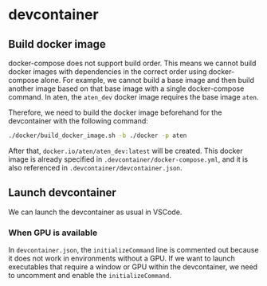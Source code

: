 # devcontainer

## Build docker image

docker-compose does not support build order. This means we cannot build docker images with
dependencies in the correct order using docker-compose alone.
For example, we cannot build a base image and then build another image based on that base image
with a single docker-compose command.
In aten, the `aten_dev` docker image requires the base image `aten`.

Therefore, we need to build the docker image beforehand for the devcontainer with the following command:

```bash
./docker/build_docker_image.sh -b ./docker -p aten
```

After that, `docker.io/aten/aten_dev:latest` will be created.
This docker image is already specified in `.devcontainer/docker-compose.yml`,
and it is also referenced in `.devcontainer/devcontainer.json`.

## Launch devcontainer

We can launch the devcontainer as usual in VSCode.

### When GPU is available

In `devcontainer.json`, the `initializeCommand` line is commented out because it does not work in
environments without a GPU.
If we want to launch executables that require a window or GPU within the devcontainer,
we need to uncomment and enable the `initializeCommand`.
